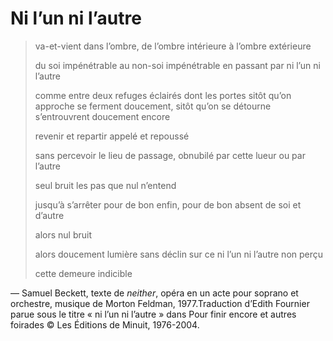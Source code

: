 # Ni l’un ni l’autre

> va-et-vient dans l’ombre, de l’ombre intérieure à l’ombre extérieure
> 
> du soi impénétrable au non-soi impénétrable en passant par ni l’un ni l’autre
> 
> comme entre deux refuges éclairés dont les portes sitôt qu’on approche se ferment doucement, sitôt qu’on se détourne s’entrouvrent doucement encore
> 
> revenir et repartir appelé et repoussé
> 
> sans percevoir le lieu de passage, obnubilé par cette lueur ou par l’autre
> 
> seul bruit les pas que nul n’entend
> 
> jusqu’à s’arrêter pour de bon enfin, pour de bon absent de soi et d’autre
> 
> alors nul bruit
> 
> alors doucement lumière sans déclin sur ce ni l’un ni l’autre non perçu
> 
> cette demeure indicible

— Samuel Beckett, texte de _neither_, opéra en un acte pour soprano et orchestre, musique de Morton Feldman, 1977.Traduction d’Edith Fournier parue sous le titre « ni l’un ni l’autre » dans Pour finir encore et autres foirades © Les Éditions de Minuit, 1976-2004.